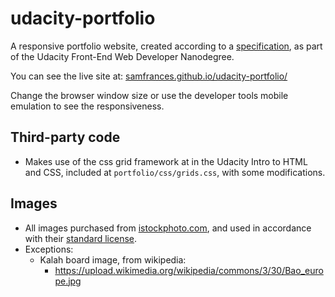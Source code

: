 # udacity-portfolio
A responsive portfolio website, created according to a [specification](spec.md), as part of the Udacity Front-End Web Developer Nanodegree.

You can see the live site at: [samfrances.github.io/udacity-portfolio/](https://samfrances.github.io/udacity-portfolio/)

Change the browser window size or use the developer tools mobile emulation to see the responsiveness.

## Third-party code
- Makes use of the css grid framework at in the Udacity Intro to HTML and CSS, included at `portfolio/css/grids.css`, with some modifications.

## Images
- All images purchased from [istockphoto.com](http://www.istockphoto.com), and used in accordance with their [standard license](http://www.istockphoto.com/gb/legal/license-agreement).
- Exceptions:
    + Kalah board image, from wikipedia:
        - https://upload.wikimedia.org/wikipedia/commons/3/30/Bao_europe.jpg
